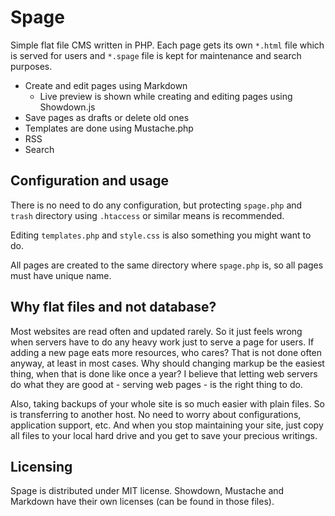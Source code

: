 Spage
=
Simple flat file CMS written in PHP. Each page gets its own `*.html` file which is served for users and `*.spage` file is kept for maintenance and search purposes. 

* Create and edit pages using Markdown
    * Live preview is shown while creating and editing pages using Showdown.js
* Save pages as drafts or delete old ones
* Templates are done using Mustache.php
* RSS
* Search

Configuration and usage
-
There is no need to do any configuration, but protecting `spage.php` and `trash` directory using `.htaccess` or similar means is recommended.

Editing `templates.php` and `style.css` is also something you might want to do.

All pages are created to the same directory where `spage.php` is, so all pages must have unique name.

Why flat files and not database?
-
Most websites are read often and updated rarely. So it just feels wrong when servers have to do any heavy work just to serve a page for users. If adding a new page eats more resources, who cares? That is not done often anyway, at least in most cases. Why should changing markup be the easiest thing, when that is done like once a year? I believe that letting web servers do what they are good at - serving web pages - is the right thing to do.

Also, taking backups of your whole site is so much easier with plain files. So is transferring to another host. No need to worry about configurations, application support, etc. And when you stop maintaining your site, just copy all files to your local hard drive and you get to save your precious writings.

Licensing
-
Spage is distributed under MIT license. Showdown, Mustache and Markdown have their own licenses (can be found in those files).